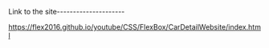 Link to the site---------------------

https://flex2016.github.io/youtube/CSS/FlexBox/CarDetailWebsite/index.html
